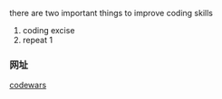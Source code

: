 there are two important things to improve coding skills
1. coding excise
2. repeat 1 
### 网址
[codewars](https://www.codewars.com/)